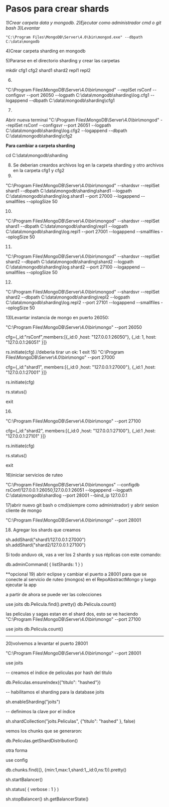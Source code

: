 # Pasos para crear shards
_1)Crear carpeta data y mongodb.
2)Ejecutar como administrador cmd o git bash
3)Levantar_
```
"C:\Program Files\MongoDB\Server\4.0\bin\mongod.exe" --dbpath C:\data\mongodb
```

4)Crear carpeta sharding en mongodb

5)Pararse en el directorio sharding y crear las carpetas

mkdir cfg1 cfg2 shard1 shard2 repl1 repl2

6)
"C:\Program Files\MongoDB\Server\4.0\bin\mongod" --replSet rsConf --configsvr --port 26050 --logpath C:\data\mongodb\sharding\log.cfg1 --logappend --dbpath C:\data\mongodb\sharding\cfg1

7)
Abrir nueva terminal
"C:\Program Files\MongoDB\Server\4.0\bin\mongod" --replSet rsConf --configsvr --port 26051 --logpath C:\data\mongodb\sharding\log.cfg2 --logappend --dbpath C:\data\mongodb\sharding\cfg2

**Para cambiar a carpeta sharding**

cd C:\data\mongodb\sharding

8) Se deberian creardos archivos log en la carpeta sharding y otro archivos en la carpeta cfg1 y cfg2
9)
"C:\Program Files\MongoDB\Server\4.0\bin\mongod" --shardsvr --replSet shard1 --dbpath C:\data\mongodb\sharding\shard1 --logpath C:\data\mongodb\sharding\log.shard1 --port 27000 --logappend --smallfiles --oplogSize 50

10)
"C:\Program Files\MongoDB\Server\4.0\bin\mongod" --shardsvr --replSet shard1 --dbpath C:\data\mongodb\sharding\repl1 --logpath C:\data\mongodb\sharding\log.repl1 --port 27001 --logappend --smallfiles --oplogSize 50

11)
"C:\Program Files\MongoDB\Server\4.0\bin\mongod" --shardsvr --replSet shard2 --dbpath C:\data\mongodb\sharding\shard2 --logpath C:\data\mongodb\sharding\log.shard2 --port 27100 --logappend --smallfiles --oplogSize 50

12)
"C:\Program Files\MongoDB\Server\4.0\bin\mongod" --shardsvr --replSet shard2 --dbpath C:\data\mongodb\sharding\repl2 --logpath C:\data\mongodb\sharding\log.repl2 --port 27101 --logappend --smallfiles --oplogSize 50

13)Levantar instancia de mongo en puerto 26050:

"C:\Program Files\MongoDB\Server\4.0\bin\mongo" --port 26050


cfg={_id:"rsConf",members:[{_id:0 ,host: "127.0.0.1:26050"}, {_id: 1, host: "127.0.0.1:26051" }]}

rs.initiate(cfg) 
//deberia tirar un ok: 1
exit
15)
"C:\Program Files\MongoDB\Server\4.0\bin\mongo" --port 27000

cfg={_id:"shard1", members:[{_id:0 ,host: "127.0.0.1:27000"}, {_id:1 ,host: "127.0.0.1:27001" }]}


rs.initiate(cfg)

rs.status()

exit

16)
"C:\Program Files\MongoDB\Server\4.0\bin\mongo" --port 27100

cfg={_id:"shard2", members:[{_id:0 ,host: "127.0.0.1:27100"}, {_id:1 ,host: "127.0.0.1:27101" }]}

rs.initiate(cfg)

rs.status()

exit

16)iniciar servicios de ruteo

"C:\Program Files\MongoDB\Server\4.0\bin\mongos" --configdb rsConf/127.0.0.1:26050,127.0.0.1:26051 --logappend --logpath C:\data\mongodb\shardlog --port 28001 --bind_ip 127.0.0.1

17)abrir nuevo git bash o cmd(siempre como administrador) y abrir sesion cliente de mongo

"C:\Program Files\MongoDB\Server\4.0\bin\mongo" --port 28001

18) Agregar los shards que creamos

sh.addShard("shard1/127.0.0.1:27000")
sh.addShard("shard2/127.0.0.1:27100")

Si todo anduvo ok, vas a ver los 2 shards y sus réplicas con este comando:

db.adminCommand( { listShards: 1 } )

**opcional
19) abrir eclipse y cambiar el puerto a 28001 para que se conecte al servicio de ruteo (mongos) en el RepoAbstractMongo y luego ejecutar la app

a partir de ahora se puede ver las colecciones

use joits
 db.Pelicula.find().pretty()
db.Pelicula.count()

las peliculas y sagas estan en el shard dos, esto se ve haciendo
"C:\Program Files\MongoDB\Server\4.0\bin\mongo" --port 27100

use joits
db.Pelicula.count()
****
20)volvemos a levantar el puerto 28001

"C:\Program Files\MongoDB\Server\4.0\bin\mongo" --port 28001

use joits

-- creamos el índice de peliculas por hash del titulo 

db.Peliculas.ensureIndex({"titulo": "hashed"})

-- habilitamos el sharding para la database joits

sh.enableSharding("joits")

-- definimos la clave por el índice 

sh.shardCollection("joits.Peliculas", {"titulo": "hashed" }, false)

vemos los chunks que se generaron:

db.Peliculas.getShardDistribution()

otra forma

use config

db.chunks.find({},
{min:1,max:1,shard:1,_id:0,ns:1}).pretty()



 sh.startBalancer()

sh.status( { verbose : 1 } )

 sh.stopBalancer()
 sh.getBalancerState()









